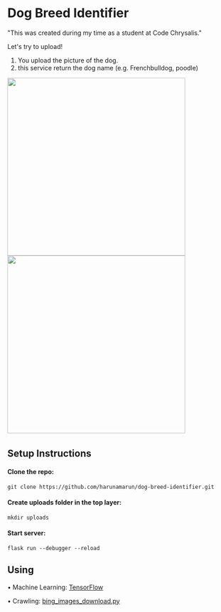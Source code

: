 # Dog Breed Identifier

"This was created during my time as a student at Code Chrysalis."

Let's try to upload!

1. You upload the picture of the dog.
2. this service return the dog name (e.g. Frenchbulldog, poodle)

<img src="https://user-images.githubusercontent.com/56245555/75405959-8a421b80-5952-11ea-8235-6b3d220c11aa.png" width="400px">
<img src="https://user-images.githubusercontent.com/56245555/75406645-4fd97e00-5954-11ea-9445-71b088e98666.png" width="400px">　

## Setup Instructions

#### Clone the repo:

```
git clone https://github.com/harunamarun/dog-breed-identifier.git
```

#### Create uploads folder in the top layer:

```
mkdir uploads
```

#### Start server:

```
flask run --debugger --reload
```

## Using

• Machine Learning: <a href=https://www.tensorflow.org> TensorFlow </a>

• Crawling: <a href=https://gist.githubusercontent.com/SellersEvan/420aa58176e6aed3b043b034f010f2d5/raw/151f93c52d42301ee1149ee785c9ed5ba66902e1> bing_images_download.py</a>
